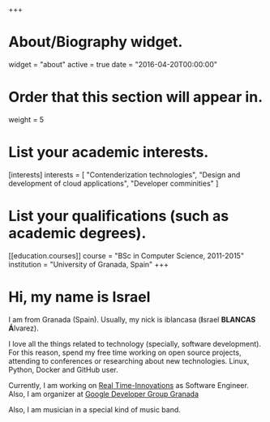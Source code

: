 +++
# About/Biography widget.
widget = "about"
active = true
date = "2016-04-20T00:00:00"

# Order that this section will appear in.
weight = 5

# List your academic interests.
[interests]
  interests = [
    "Contenderization technologies",
    "Design and development of cloud applications",
    "Developer comminities"
  ]

# List your qualifications (such as academic degrees).
[[education.courses]]
  course = "BSc in Computer Science, 2011-2015"
  institution = "University of Granada, Spain"
+++

# Hi, my name is Israel

I am from Granada (Spain). Usually, my nick is iblancasa (**I**srael **BLANCAS** **Á**lvarez).

I love all the things related to technology
(specially, software development). For this reason, spend my
free time working on open source projects, attending to conferences
or researching about new technologies. Linux, Python, Docker and GitHub user.

Currently, I am working on
[Real Time-Innovations](http://www.rti.com/) as Software Engineer. Also, I am organizer at [Google Developer Group Granada](http://www.gdggranada.com.com/)

Also, I am musician in a special kind of music band.